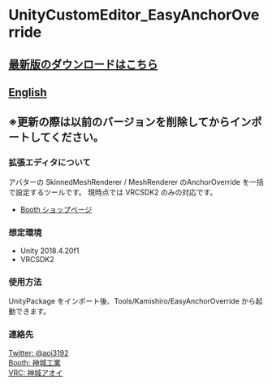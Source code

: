 # UnityCustomEditor_EasyAnchorOverride
## [最新版のダウンロードはこちら](https://github.com/AoiKamishiro/UnityCustomEditor_EasyAnchorOverride/releases)
## [English](https://github.com/AoiKamishiro/UnityCustomEditor_EasyAnchorOverride/blob/master/README_EN.md)
## ※更新の際は以前のバージョンを削除してからインポートしてください。  
### 拡張エディタについて
アバターの SkinnedMeshRenderer / MeshRenderer のAnchorOverride を一括で設定するツールです。
現時点では VRCSDK2 のみの対応です。
* [Booth ショップページ](https://kamishirolab.booth.pm/items/2494327)
### 想定環境
* Unity 2018.4.20f1
* VRCSDK2
### 使用方法
UnityPackage をインポート後、Tools/Kamishiro/EasyAnchorOverride から起動できます。
### 連絡先
[Twitter: @aoi3192](https://twitter.com/aoi3192)  
[Booth: 神城工業](https://kamishirolab.booth.pm/)  
[VRC: 神城アオイ](https://www.vrchat.com/home/user/usr_19514816-2cf8-43cc-a046-9e2d87d15af7)